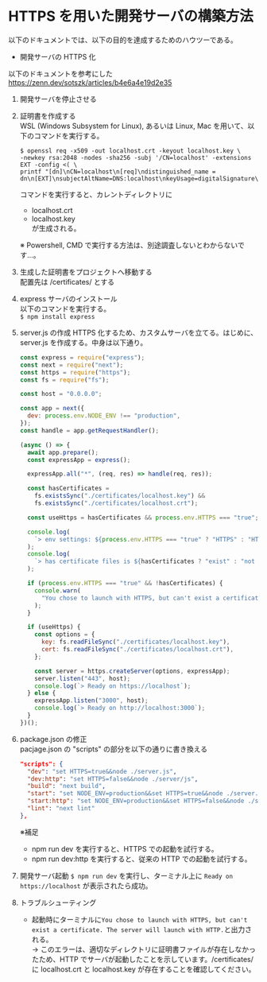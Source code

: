 # HTTPS を用いた開発サーバの構築方法

以下のドキュメントでは、以下の目的を達成するためのハウツーである。

- 開発サーバの HTTPS 化

以下のドキュメントを参考にした  
https://zenn.dev/sotszk/articles/b4e6a4e19d2e35

1. 開発サーバを停止させる

2. 証明書を作成する  
    WSL (Windows Subsystem for Linux), あるいは Linux, Mac を用いて、以下のコマンドを実行する。

   ```
   $ openssl req -x509 -out localhost.crt -keyout localhost.key \
   -newkey rsa:2048 -nodes -sha256 -subj '/CN=localhost' -extensions EXT -config <( \
   printf "[dn]\nCN=localhost\n[req]\ndistinguished_name = dn\n[EXT]\nsubjectAltName=DNS:localhost\nkeyUsage=digitalSignature\nextendedKeyUsage=serverAuth")
   ```

   コマンドを実行すると、カレントディレクトリに

   - localhost.crt
   - localhost.key  
     が生成される。

   ※ Powershell, CMD で実行する方法は、別途調査しないとわからないです...。

3. 生成した証明書をプロジェクトへ移動する  
   配置先は /certificates/ とする

4. express サーバのインストール  
   以下のコマンドを実行する。  
   `$ npm install express`

5. server.js の作成
   HTTPS 化するため、カスタムサーバを立てる。はじめに、server.js を作成する。中身は以下通り。

   ```javascript
   const express = require("express");
   const next = require("next");
   const https = require("https");
   const fs = require("fs");

   const host = "0.0.0.0";

   const app = next({
     dev: process.env.NODE_ENV !== "production",
   });
   const handle = app.getRequestHandler();

   (async () => {
     await app.prepare();
     const expressApp = express();

     expressApp.all("*", (req, res) => handle(req, res));

     const hasCertificates =
       fs.existsSync("./certificates/localhost.key") &&
       fs.existsSync("./certificates/localhost.crt");

     const useHttps = hasCertificates && process.env.HTTPS === "true";

     console.log(
       `> env settings: ${process.env.HTTPS === "true" ? "HTTPS" : "HTTP"}`
     );
     console.log(
       `> has certificate files is ${hasCertificates ? "exist" : "not exist"}`
     );

     if (process.env.HTTPS === "true" && !hasCertificates) {
       console.warn(
         "You chose to launch with HTTPS, but can't exist a certificate. The server will launch with HTTP."
       );
     }

     if (useHttps) {
       const options = {
         key: fs.readFileSync("./certificates/localhost.key"),
         cert: fs.readFileSync("./certificates/localhost.crt"),
       };

       const server = https.createServer(options, expressApp);
       server.listen("443", host);
       console.log(`> Ready on https://localhost`);
     } else {
       expressApp.listen("3000", host);
       console.log(`> Ready on http://localhost:3000`);
     }
   })();
   ```

6. package.json の修正  
   pacjage.json の "scripts" の部分を以下の通りに書き換える

   ```json
   "scripts": {
     "dev": "set HTTPS=true&&node ./server.js",
     "dev:http": "set HTTPS=false&&node ./server/js",
     "build": "next build",
     "start": "set NODE_ENV=production&&set HTTPS=true&&node ./server.js",
     "start:http": "set NODE_ENV=production&&set HTTPS=false&&node ./server.js",
     "lint": "next lint"
   },
   ```

   ※補足

   - npm run dev を実行すると、HTTPS での起動を試行する。
   - npm run dev:http を実行すると、従来の HTTP での起動を試行する。

7. 開発サーバ起動
   `$ npm run dev` を実行し、ターミナル上に `Ready on https://localhost` が表示されたら成功。

8. トラブルシューティング
   - 起動時にターミナルに`You chose to launch with HTTPS, but can't exist a certificate. The server will launch with HTTP.`と出力される。  
     → このエラーは、適切なディレクトリに証明書ファイルが存在しなかったため、HTTP でサーバが起動したことを示しています。/certificates/ に localhost.crt と localhost.key が存在することを確認してください。
